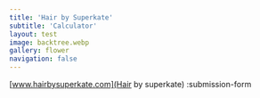 ```yaml
---
title: 'Hair by Superkate'
subtitle: 'Calculator'
layout: test
image: backtree.webp
gallery: flower
navigation: false
---
```


[www.hairbysuperkate.com](Hair by superkate)
:submission-form
